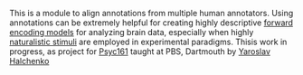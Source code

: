 This is a module to align annotations from multiple human annotators. Using annotations can be
extremely helpful for creating highly descriptive [forward encoding models](https://www.nature.com/articles/nature17637) for analyzing brain data, especially when highly [naturalistic stimuli](https://www.ncbi.nlm.nih.gov/pubmed/26980615) are employed in experimental paradigms. Thisis work in progress, as project for [Psyc161](https://github.com/dartmouth-pbs/psyc161) taught at PBS, Dartmouth by [Yaroslav Halchenko](http://centerforopenneuroscience.org/) 
